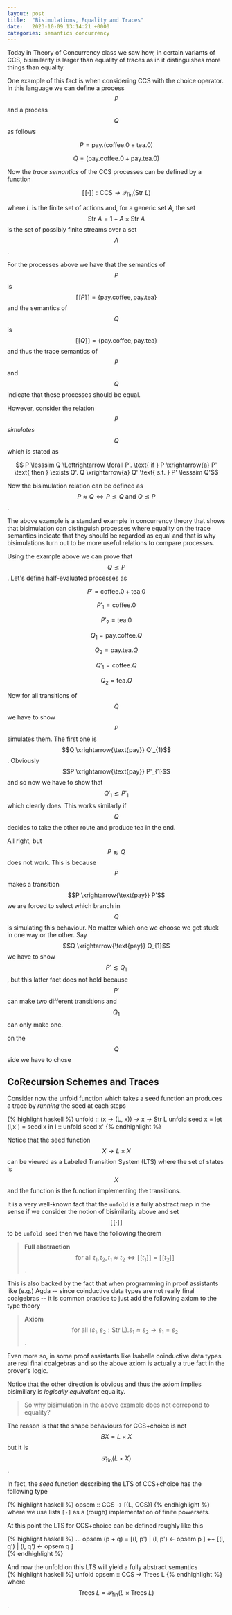 ```yaml
---
layout: post
title:  "Bisimulations, Equality and Traces" 
date:   2023-10-09 13:14:21 +0000
categories: semantics concurrency 
---
```


Today in Theory of Concurrency class we saw how, in certain variants of CCS,
bisimilarity is larger than equality of traces as in it distinguishes more things than
equality. 

One example of this fact is when considering CCS with the choice operator.  In
this language we can define a process $$P$$ and a process $$Q$$ as follows 

$$P = \text{pay}.(\text{coffee}. 0 + \text{tea}. 0)$$ 

$$Q = (\text{pay}.\text{coffee}.0 + \text{pay}.\text{tea}. 0)$$

Now the *trace semantics* of the CCS processes can be defined by a function 

$$[\![ \cdot ]\!] : \text{CCS} \to \mathcal{P}_\text{fin}(\text{Str } L) $$

where $L$ is the finite set of actions and, for a generic set $A$, the set
$$\text{Str } A = 1 + A \times \text{Str }A $$ is the set of possibly finite
streams over a set $$A$$. 

For the processes above we have that the semantics of $$P$$ is $$[\![P]\!] =
\{\text{pay}.\text{coffee}, \text{pay}.\text{tea}\}$$ and the semantics of $$Q$$
is $$[\![ Q ]\!] = \{\text{pay}.\text{coffee}, \text{pay}.\text{tea}\}$$ and
thus the trace semantics of $$P$$ and $$Q$$ indicate that these processes should
be equal. 

However, consider the relation $$P$$ *simulates* $$Q$$ which is stated as 

$$ P \lesssim Q \Leftrightarrow \forall P'. \text{ if } P \xrightarrow{a} P'
\text{ then  } \exists Q'. Q \xrightarrow{a} Q' \text{ s.t. } P' \lesssim Q'$$

Now the bisimulation relation can be defined as $$P \approx Q \Leftrightarrow P
\lesssim Q \text{ and } Q \lesssim P$$. 

The above example is a standard example in concurrency theory that shows that
bisimulation can distinguish processes where equality on the trace semantics
indicate that they should be regarded as equal and that is why bisimulations
turn out to be more useful relations to compare processes.

Using the example above we can prove that $$Q \lesssim P$$. Let's define half-evaluated processes as 

$$P' = \text{coffee}. 0 + \text{tea}. 0$$

$$P'_{1} = \text{coffee}. 0$$

$$P'_{2} = \text{tea}. 0$$

$$Q_{1} = \text{pay}.\text{coffee}.Q$$

$$Q_{2} = \text{pay}.\text{tea}.Q$$

$$Q'_{1} = \text{coffee}.Q$$

$$Q_{2} = \text{tea}.Q$$

Now for all transitions of $$Q$$ we have to show $$P$$ simulates them. The first one is $$Q \xrightarrow{\text{pay}} Q'_{1}$$.
Obviously $$P \xrightarrow{\text{pay}} P'_{1}$$ and so now we have to show that $$Q'_{1} \lesssim P'_{1}$$ which clearly does. 
This works similarly if $$Q$$ decides to take the other route and produce tea in the end. 

All right, but $$P \lesssim Q$$ does not work. This is because $$P$$ makes a transition $$P \xrightarrow{\text{pay}} P'$$ we are forced to select which branch in $$Q$$ is simulating this behaviour. No matter which one we choose we get stuck in one way or the other. Say $$Q \xrightarrow{\text{pay}} Q_{1}$$ we have to show $$P' \lesssim Q_{1}$$, but this latter fact does not hold because $$P'$$ can make two different transitions and $$Q_1$$ can only make one.   

on the $$Q$$ side we have to chose 
 

## CoRecursion Schemes and Traces
Consider now the unfold function which takes a seed function an produces a trace by *running* the seed at each steps

{% highlight haskell %}
unfold :: (x -> (L, x)) -> x  -> Str L
unfold seed x = let (l,x') = seed x in l :: unfold seed x' 
{% endhighlight %}

Notice that the seed function $$X \to L \times X$$ can be viewed as a Labeled
Transition System (LTS) where the set of states is $$X$$ and the function is the
function implementing the transitions. 

It is a very well-known fact that the `unfold` is a fully abstract map in the sense if we consider the notion of bisimilarity above and set $$[\![ \cdot ]\!]$$ to be `unfold seed`  then we have the following theorem 

> **Full abstraction** $$\text{ for all } t_{1}, t_{2}, t_{1} \approx t_{2} \Leftrightarrow [\![ t_{1} ]\!] = [\![ t_{2}]\!]$$. 

This is also backed by the fact that when programming in proof assistants like (e.g.) Agda -- since coinductive data types are not really final coalgebras -- it is common practice to just  add the following axiom to the type theory 

> **Axiom** $$\text{ for all } (s_{1}, s_{2} : \text{Str L}). s_{1} \approx s_{2} \to s_{1} = s_{2}$$ . 

Even more so, in some proof assistants like Isabelle coinductive data types are real final coalgebras and so the above axiom is actually a true fact in the prover's logic. 

Notice that the other direction is obvious and thus the axiom implies bisimiliary is *logically equivalent*  equality. 

> So why bisimulation in the above example does not correpond to equality? 

The reason is that the shape behaviours for CCS+choice is not $$BX = L \times X$$ but it is $$\mathcal{P}_\text{fin}(L \times X)$$. 

In fact, the *seed* function describing the LTS of CCS+choice has the following type 

{% highlight haskell %} 
opsem :: CCS ->  [(L, CCS)]
{% endhighlight %}
where we use lists `[-]` as a (rough) implementation of finite powersets.  

At this point the LTS for CCS+choice can be defined roughly like this 

{% highlight haskell %}
...
opsem (p + q) = [(l, p') | (l, p') <- opsem p ] ++ [(l, q') | (l, q') <- opsem q ]  
{% endhighlight %}

And now the unfold on this LTS will yield a fully abstract semantics  
{% highlight haskell %}
unfold opsem :: CCS -> Trees L 
{% endhighlight %}
where $$\text{Trees}\; L = \mathcal{P}_\text{fin} (L \times \text{Trees}\; L)$$.
